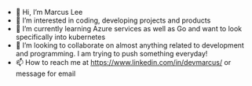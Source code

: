 - 👋 Hi, I’m Marcus Lee
- 👀 I’m interested in coding, developing projects and products
- 🌱 I’m currently learning Azure services as well as Go and want to look specifically into kubernetes
- 💞️ I’m looking to collaborate on almost anything related to development and programming. I am trying to push something everyday!
- 📫 How to reach me at https://www.linkedin.com/in/devmarcus/ or message for email

<!---
devMarcus21/devMarcus21 is a ✨ special ✨ repository because its `README.md` (this file) appears on your GitHub profile.
You can click the Preview link to take a look at your changes.
--->
